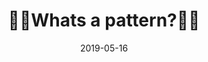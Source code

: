 ---
path: '/pattern/readme'
title: '🤷‍♀️Whats a pattern?🤷‍♂️'
published: true
date: '2019-05-16'
keywords: ["pattern"]
tags: ["pattern", "meta"]
---